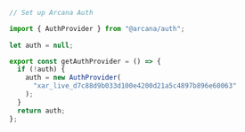 ```js title="utils/getArcanaAuth.js" hl_lines="3 9-11"
// Set up Arcana Auth 

import { AuthProvider } from "@arcana/auth";
 
let auth = null;

export const getAuthProvider = () => {
  if (!auth) {
    auth = new AuthProvider(
      "xar_live_d7c88d9b033d100e4200d21a5c4897b896e60063"
    );
  }
  return auth;
};
```
